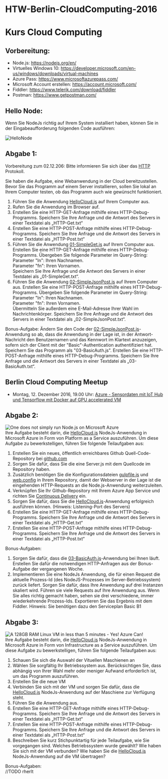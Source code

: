 # HTW-Berlin-CloudComputing-2016

# Kurs Cloud Computing

## Vorbereitung:
- Node.js: https://nodejs.org/en/
- Virtuelles Windows 10: https://developer.microsoft.com/en-us/windows/downloads/virtual-machines
- Azure Pass: https://www.microsoftazurepass.com/
- Microsoft Account erstellen: https://account.microsoft.com/
- Fiddler: https://www.telerik.com/download/fiddler
- Postman: https://www.getpostman.com/

## Hello Node:
Wenn Sie NodeJs richtig auf Ihrem System installiert haben, können Sie in der Eingabeaufforderung folgenden Code ausführen:

![HelloNode](https://github.com/rherlt/HTW-Berlin-CloudComputing-2016/blob/master/img/HelloNode.png "HelloNode")


## Abgabe 1:

Vorbereitung zum 02.12.206: Bitte informieren Sie sich über das [HTTP](https://de.wikipedia.org/wiki/Hypertext_Transfer_Protocol) Protokoll.

Sie haben die Aufgabe, eine Webanwendung in der Cloud bereitzustellen. Bevor Sie das Programm auf einem Server installieren, sollen Sie lokal an Ihrem Computer testen, ob das Programm auch wie gewünscht funktioniert.   
1. Führen Sie die Anwendung [HelloCloud.js](https://github.com/rherlt/HTW-Berlin-CloudComputing-2016/blob/master/HelloCloud.js) auf Ihrem Computer aus.  
2. Rufen Sie die Anwendung im Browser auf.  
3. Erstellen Sie eine HTTP-GET-Anfrage mithilfe eines HTTP-Debug-Programms. Speichern Sie Ihre Anfrage und die Antwort des Servers in einer Textdatei als „HTTP-Get.txt“  
4. Erstellen Sie eine HTTP-POST-Anfrage mithilfe eines HTTP-Debug-Programms. Speichern Sie Ihre Anfrage und die Antwort des Servers in einer Textdatei als „HTTP-Post.txt“  
5. Führen Sie die Anwendung [01-SimpleGet.js](https://github.com/rherlt/HTW-Berlin-CloudComputing-2016/blob/master/01-SimpleGet.js) auf Ihrem Computer aus. Erstellen Sie eine HTTP-GET-Anfrage mithilfe eines HTTP-Debug-Programms. Übergeben Sie folgende Parameter im Query-String:  
Parameter "ln": Ihren Nachnamen.  
Parameter "fn": Ihren Vornamen.  
Speichern Sie Ihre Anfrage und die Antwort des Servers in einer Textdatei als „01-SimpleGet.txt“.  
6. Führen Sie die Anwendung [02-SimpleJsonPost.js](https://github.com/rherlt/HTW-Berlin-CloudComputing-2016/blob/master/02-SimpleJsonPost.js) auf Ihrem Computer aus. Erstellen Sie eine HTTP-POST-Anfrage mithilfe eines HTTP-Debug-Programms. Übergeben Sie folgende Parameter im Query-String:  
Parameter "ln": Ihren Nachnamen.  
Parameter "fn": Ihren Vornamen.  
Übermitteln Sie außerdem eine E-Mail-Adresse Ihrer Wahl im Nachrichtenkörper.
Speichern Sie Ihre Anfrage und die Antwort des Servers in einer Textdatei als „02-SimpleJsonPost.txt“.  

Bonus-Aufgabe:
Ändern Sie den Code der [02-SimpleJsonPost.js](https://github.com/rherlt/HTW-Berlin-CloudComputing-2016/blob/master/02-SimpleJsonPost.js)-Anwendung so ab, dass die Anwendung in der Lage ist, in der Antwort-Nachricht den Benutzernamen und das Kennwort im Klartext anzuzeigen, sofern sich der Client mit der "Basic"-Authentication authentifiziert hat. Speichern Sie das Programm als "03-BasicAuth.js". Erstellen Sie eine HTTP-POST-Anfrage mithilfe eines HTTP-Debug-Programms. Speichern Sie Ihre Anfrage und die Antwort des Servers in einer Textdatei als „03-BasicAuth.txt“.

## Berlin Cloud Computing Meetup
- Montag, 12. Dezember 2016, 19.00 Uhr: [Azure - Sensordaten mit IoT Hub und Tensorflow mit Docker auf GPU accelerated VM](https://www.meetup.com/de-DE/Berlin-Cloud/events/235891833/)

## Abgabe 2:

![One does not simply run Node.js on Microsoft Azure](https://i.imgflip.com/alvg4.jpg "One does not simply run Node.js on Microsoft Azure")  
Ihre Aufgabe besteht darin, die [HelloCloud.js](https://github.com/rherlt/HTW-Berlin-CloudComputing-2016/blob/master/HelloCloud.js) NodeJs-Anwendung in Microsoft Azure in Form von Platform as a Service auszuführen. Um diese Aufgabe zu bewerkstelligen, führen Sie folgende Teilaufgaben aus:    

1. Erstellen Sie ein neues, öffentlich erreichbares Github Quell-Code-Repository bei [github.com](https://github.com/)  
2. Sorgen Sie dafür, dass Sie die eine Server.js mit dem Quellcode im Repository haben.  
3. Zusätzlich benötigen Sie die Konfigurationsdateien [gulpfile.js](https://github.com/rherlt/HTW-Berlin-CloudComputing-2016/blob/master/gulpfile.js) und [web.config](https://github.com/rherlt/HTW-Berlin-CloudComputing-2016/blob/master/web.config) in Ihrem Repository, damit der Webserver in der Lage ist die eingehenden HTTP-Requests an die Node.js-Anwendung weiterzuleiten.
4. Verknüpfen Sie Ihr Github-Repository mit Ihrem Azure App Service und richten Sie [Continuous Delivery](https://de.wikipedia.org/wiki/Continuous_Delivery) ein.
5. Sorgen Sie dafür, dass Sie die [HelloCloud.js](https://github.com/rherlt/HTW-Berlin-CloudComputing-2016/blob/master/HelloCloud.js)-Anwendung erfolgreich ausführen können. (Hinweis: Listening-Port des Servers) 
6. Erstellen Sie eine HTTP-GET-Anfrage mithilfe eines HTTP-Debug-Programms. Speichern Sie Ihre Anfrage und die Antwort des Servers in einer Textdatei als „HTTP-Get.txt“  
7. Erstellen Sie eine HTTP-POST-Anfrage mithilfe eines HTTP-Debug-Programms. Speichern Sie Ihre Anfrage und die Antwort des Servers in einer Textdatei als „HTTP-Post.txt“    


Bonus-Aufgaben:  
1. Sorgen Sie dafür, dass die [03-BasicAuth.js](https://github.com/rherlt/HTW-Berlin-CloudComputing-2016/blob/master/03-BasicAuth.js)-Anwendung bei Ihnen läuft. Erstellen Sie dafür die notwendigen HTTP-Anfragen aus der Bonus-Aufgabe der vergangenen Woche.  
2. Implementieren Sie eine NodeJs Anwendung, die für einen Request die aktuelle Prozess-Id (des NodeJS-Prozesses im Server-Betriebssystem) zurück liefert. Sorgen Sie dafür, dass Ihre Anwendung auf drei Instanzen skaliert wird. Führen sie viele Requests auf Ihre Anwendung aus. Wenn Sie alles richtig gemacht haben, sehen sie drei verschiedene, immer wiederkehrende Prozess-Ids. Exportieren Sie das Ergebnis mit dem Fiddler. Hinweis: Sie benötigen dazu den Serviceplan Basic B1

## Abgabe 3:

![A 128GB RAM Linux VM in less than 5 minutes - Yes! Azure Can!](https://cdn.meme.am/instances/51302052.jpg "A 128GB RAM Linux VM in less than 5 minutes - Yes! Azure Can!")  
Ihre Aufgabe besteht darin, die [HelloCloud.js](https://github.com/rherlt/HTW-Berlin-CloudComputing-2016/blob/master/HelloCloud.js) NodeJs-Anwendung in Microsoft Azure in Form von Infrastructure as a Service auszuführen. Um diese Aufgabe zu bewerkstelligen, führen Sie folgende Teilaufgaben aus: 

1. Schauen Sie sich die Auswahl der Vituellen Maschienen an  
2. Wählen Sie sorgfältig Ihr Betriebssystem aus. Berücksichtigen Sie, dass abhängig von Ihrer Wahl mehr oder meniger Aufwand erforderlich ist, um das Programm auszuführen.  
3. Erstellen Sie die neue VM
4. Verbinden Sie sich mit der VM und sorgen Sie dafür, dass die [HelloCloud.js](https://github.com/rherlt/HTW-Berlin-CloudComputing-2016/blob/master/HelloCloud.js) NodeJs-Anwendung auf der Maschiene zur Verfügung steht.
5. Führen Sie die Anwendung aus.
6. Erstellen Sie eine HTTP-GET-Anfrage mithilfe eines HTTP-Debug-Programms. Speichern Sie Ihre Anfrage und die Antwort des Servers in einer Textdatei als „HTTP-Get.txt“  
7. Erstellen Sie eine HTTP-POST-Anfrage mithilfe eines HTTP-Debug-Programms. Speichern Sie Ihre Anfrage und die Antwort des Servers in einer Textdatei als „HTTP-Post.txt“    
8. Beschreiben Sie kurz Stichpunktartig für jede Teilaufgabe, wie Sie vorgegangen sind. Welches Betriebssystem wurde gewählt? Wie haben Sie sich mit der VM verbunden? Wie haben Sie die  [HelloCloud.js](https://github.com/rherlt/HTW-Berlin-CloudComputing-2016/blob/master/HelloCloud.js) NodeJs-Anwendung auf die VM übertragen?

Bonus-Aufgaben:  
//TODO rherlt